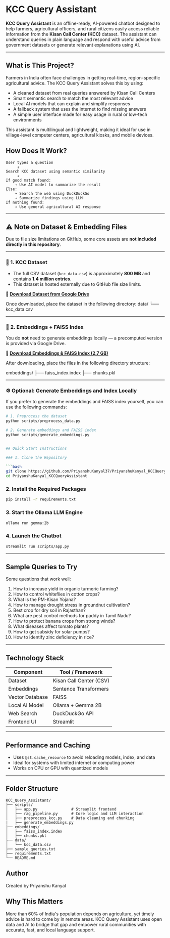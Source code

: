 
# KCC Query Assistant

**KCC Query Assistant** is an offline-ready, AI-powered chatbot designed to help farmers, agricultural officers, and rural citizens easily access reliable information from the **Kisan Call Center (KCC)** dataset. The assistant can understand queries in plain language and respond with useful advice from government datasets or generate relevant explanations using AI.

---

## What is This Project?

Farmers in India often face challenges in getting real-time, region-specific agricultural advice. The KCC Query Assistant solves this by using:

- A cleaned dataset from real queries answered by Kisan Call Centers
- Smart semantic search to match the most relevant advice
- Local AI models that can explain and simplify responses
- A fallback system that uses the internet to find missing answers
- A simple user interface made for easy usage in rural or low-tech environments

This assistant is multilingual and lightweight, making it ideal for use in village-level computer centers, agricultural kiosks, and mobile devices.


## How Does It Work?

```
User types a question
     ↓
Search KCC dataset using semantic similarity
     ↓
If good match found:
    → Use AI model to summarize the result
Else:
    → Search the web using DuckDuckGo
    → Summarize findings using LLM
If nothing found:
    → Use general agricultural AI response
```

---
## ⚠️ Note on Dataset & Embedding Files

Due to file size limitations on GitHub, some core assets are **not included directly in this repository**.

---

### 📁 1. KCC Dataset

- The full CSV dataset (`kcc_data.csv`) is approximately **800 MB** and contains **1.4 million entries**.
- This dataset is hosted externally due to GitHub file size limits.

**🔗 [Download Dataset from Google Drive](https://drive.google.com/file/d/1MtACzq796TaVxs0kCe1ydZFpmHUi6-Rf/view?usp=sharing)**

Once downloaded, place the dataset in the following directory:
data/
└── kcc_data.csv


---

### 📁 2. Embeddings + FAISS Index

You do **not** need to generate embeddings locally — a precomputed version is provided via Google Drive.

**🔗 [Download Embeddings & FAISS Index (2.7 GB)](https://drive.google.com/drive/folders/16qt8Wmo3Ih2GkboSj7M2sAqvN_lYvRmg?usp=sharing)**

After downloading, place the files in the following directory structure:

embeddings/
├── faiss_index.index
├── chunks.pkl

---

### ⚙️ Optional: Generate Embeddings and Index Locally

If you prefer to generate the embeddings and FAISS index yourself, you can use the following commands:

```bash
# 1. Preprocess the dataset
python scripts/preprocess_data.py

# 2. Generate embeddings and FAISS index
python scripts/generate_embeddings.py


## Quick Start Instructions

### 1. Clone the Repository

```bash
git clone https://github.com/PriyanshuKanyal37/PriyanshuKanyal_KCCQueryAssistant.git
cd PriyanshuKanyal_KCCQueryAssistant
```

### 2. Install the Required Packages

```bash
pip install -r requirements.txt
```

### 3. Start the Ollama LLM Engine

```bash
ollama run gemma:2b
```

### 4. Launch the Chatbot

```bash
streamlit run scripts/app.py
```

---

## Sample Queries to Try

Some questions that work well:

1. How to increase yield in organic turmeric farming?
2. How to control whiteflies in cotton crops?
3. What is the PM-Kisan Yojana?
4. How to manage drought stress in groundnut cultivation?
5. Best crop for dry soil in Rajasthan?
6. What are pest control methods for paddy in Tamil Nadu?
7. How to protect banana crops from strong winds?
8. What diseases affect tomato plants?
9. How to get subsidy for solar pumps?
10. How to identify zinc deficiency in rice?
---

## Technology Stack

| Component         | Tool / Framework         |
|------------------|--------------------------|
| Dataset           | Kisan Call Center (CSV)  |
| Embeddings        | Sentence Transformers    |
| Vector Database   | FAISS                    |
| Local AI Model    | Ollama + Gemma 2B        |
| Web Search        | DuckDuckGo API           |
| Frontend UI       | Streamlit                |

---

## Performance and Caching

- Uses `@st.cache_resource` to avoid reloading models, index, and data
- Ideal for systems with limited internet or computing power
- Works on CPU or GPU with quantized models

---

## Folder Structure

```
KCC_Query_Assistant/
├── scripts/
│   ├── app.py               # Streamlit frontend
│   ├── rag_pipeline.py      # Core logic and LLM interaction
│   ├── preprocess_kcc.py    # Data cleaning and chunking
|   ├── generate_embeddings.py 
├── embeddings/
│   ├── faiss_index.index
│   ├── chunks.pkl
├── data/
│   └── kcc_data.csv
├── sample_queries.txt
├── requirements.txt
└── README.md
```


## Author

Created by Priyanshu Kanyal


## Why This Matters

More than 60% of India's population depends on agriculture, yet timely advice is hard to come by in remote areas. KCC Query Assistant uses open data and AI to bridge that gap and empower rural communities with accurate, fast, and local language support.
